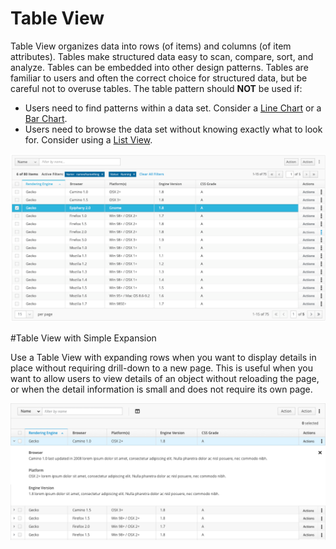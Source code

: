 # Table View

Table View organizes data into rows (of items) and columns (of item attributes). Tables make structured data easy to scan, compare, sort, and analyze. Tables can be embedded into other design patterns. Tables are familiar to users and often the correct choice for structured data, but be careful not to overuse tables. The table pattern should **NOT** be used if:

- Users need to find patterns within a data set. Consider a [Line Chart](http://www.patternfly.org/pattern-library/data-visualization/line-chart/) or a [Bar Chart](http://www.patternfly.org/pattern-library/data-visualization/bar-chart/).
- Users need to browse the data set without knowing exactly what to look for. Consider using a [List View](https://www.patternfly.org/pattern-library/content-views/list-view/#/api).

![Default Table](img/table-overview.png)

#Table View with Simple Expansion

Use a Table View with expanding rows when you want to display details in place without requiring drill-down to a new page. This is useful when you want to allow users to view details of an object without reloading the page, or when the detail information is small and does not require its own page.

![Table with Expanding Rows](img/table-expand.png)
